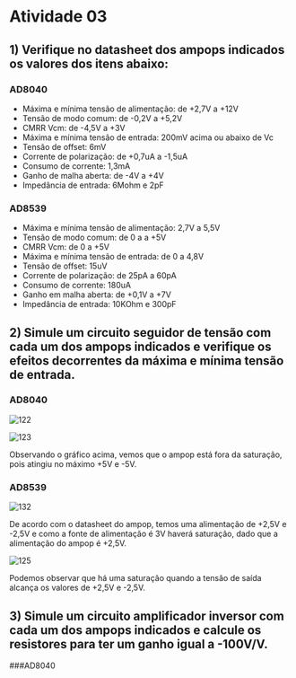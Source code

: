 # Atividade 03

## 1) Verifique no datasheet dos ampops indicados os valores dos itens abaixo:

### AD8040
* Máxima e mínima tensão de alimentação: de +2,7V a +12V
* Tensão de modo comum: de -0,2V a +5,2V
* CMRR Vcm: de -4,5V a +3V
* Máxima e mínima tensão de entrada: 200mV acima ou abaixo de Vc
* Tensão de offset: 6mV
* Corrente de polarização: de +0,7uA a -1,5uA
* Consumo de corrente: 1,3mA
* Ganho de malha aberta: de -4V a +4V
* Impedância de entrada: 6Mohm e 2pF

### AD8539
* Máxima e mínima tensão de alimentação: 2,7V a 5,5V
* Tensão de modo comum: de 0 a a +5V
* CMRR Vcm: de 0 a +5V
* Máxima e mínima tensão de entrada: de 0 a 4,8V
* Tensão de offset: 15uV
* Corrente de polarização: de 25pA a 60pA
* Consumo de corrente: 180uA
* Ganho em malha aberta: de +0,1V a +7V
* Impedância de entrada: 10KOhm e 300pF

## 2) Simule um circuito seguidor de tensão com cada um dos ampops indicados e verifique os efeitos decorrentes da máxima e mínima tensão de entrada.

### AD8040

![122](https://user-images.githubusercontent.com/75050609/109874501-f59d8800-7c4d-11eb-8f86-47581a63e27b.PNG)

![123](https://user-images.githubusercontent.com/75050609/109874838-6a70c200-7c4e-11eb-8729-45cd3c04f78e.PNG)

Observando o gráfico acima, vemos que o ampop está fora da saturação, pois atingiu no máximo +5V e -5V.

### AD8539

![132](https://user-images.githubusercontent.com/75050609/109876108-1d8deb00-7c50-11eb-9874-b54f73ce04ad.PNG)

De acordo com o datasheet do ampop, temos uma alimentação de +2,5V e -2,5V e como a fonte de alimentação é 3V haverá saturação, dado que a alimentação do ampop é +2,5V.

![125](https://user-images.githubusercontent.com/75050609/109879137-f3d6c300-7c53-11eb-9f5b-27ad6471393e.PNG)

Podemos observar que há uma saturação quando a tensão de saída alcança os valores de +2,5V e -2,5V.

## 3) Simule um circuito amplificador inversor com cada um dos ampops indicados e calcule os resistores para ter um ganho igual a -100V/V.

###AD8040














